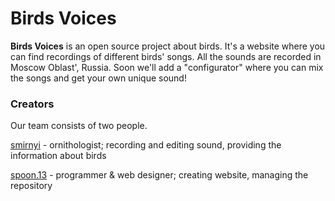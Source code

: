 # Birds Voices
**Birds Voices** is an open source project about birds. It's a website where you can find recordings of different birds' songs. All the sounds are recorded in Moscow Oblast', Russia. Soon we'll add a "configurator" where you can mix the songs and get your own unique sound!

### Creators
Our team consists of two people.

[smirnyi](https://instagram.com/smirnyi "smirnyi") - ornithologist; recording and editing sound, providing the information about birds

[spoon.13](https://instagram.com/spoon.13 "spoon.13") - programmer & web designer; creating website, managing the repository
